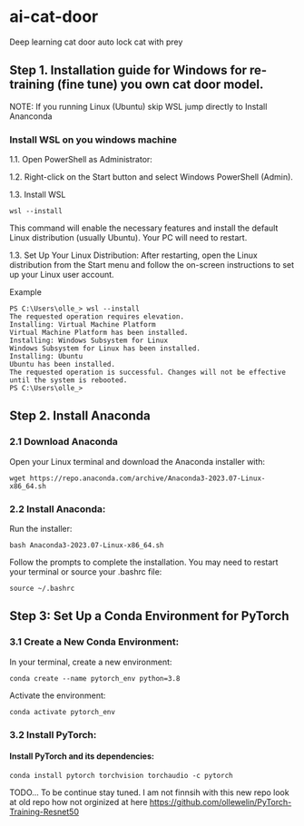 # ai-cat-door
Deep learning cat door auto lock cat with prey

## Step 1. Installation guide for Windows for re-training (fine tune) you own cat door model. 
NOTE: If you running Linux (Ubuntu) skip WSL jump directly to Install Ananconda
### Install WSL on you windows machine
1.1. Open PowerShell as Administrator:

1.2. Right-click on the Start button and select Windows PowerShell (Admin).

1.3. Install WSL

```
wsl --install
```
This command will enable the necessary features and install the default Linux distribution (usually Ubuntu). Your PC will need to restart.

1.3. Set Up Your Linux Distribution:
After restarting, open the Linux distribution from the Start menu and follow the on-screen instructions to set up your Linux user account.

Example
```
PS C:\Users\olle_> wsl --install
The requested operation requires elevation.
Installing: Virtual Machine Platform
Virtual Machine Platform has been installed.
Installing: Windows Subsystem for Linux
Windows Subsystem for Linux has been installed.
Installing: Ubuntu
Ubuntu has been installed.
The requested operation is successful. Changes will not be effective until the system is rebooted.
PS C:\Users\olle_>
```

## Step 2. Install Anaconda
### 2.1 Download Anaconda
Open your Linux terminal and download the Anaconda installer with:
```
wget https://repo.anaconda.com/archive/Anaconda3-2023.07-Linux-x86_64.sh
```

### 2.2 Install Anaconda:
Run the installer:
```
bash Anaconda3-2023.07-Linux-x86_64.sh
```
Follow the prompts to complete the installation. You may need to restart your terminal or source your .bashrc file:
```
source ~/.bashrc
```

## Step 3: Set Up a Conda Environment for PyTorch
### 3.1 Create a New Conda Environment:
In your terminal, create a new environment:
```
conda create --name pytorch_env python=3.8
```
Activate the environment:
```
conda activate pytorch_env
```
### 3.2 Install PyTorch:
#### Install PyTorch and its dependencies:
```
conda install pytorch torchvision torchaudio -c pytorch
```
TODO... To be continue stay tuned. I am not finnsih with this new repo look at old repo how not orginized at here
https://github.com/ollewelin/PyTorch-Training-Resnet50




